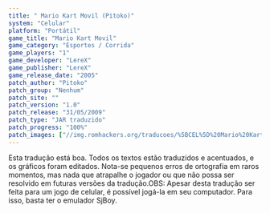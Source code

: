 ```yaml
---
title: " Mario Kart Movil (Pitoko)"
system: "Celular"
platform: "Portátil"
game_title: "Mario Kart Movil"
game_category: "Esportes / Corrida"
game_players: "1"
game_developer: "LereX"
game_publisher: "LereX"
game_release_date: "2005"
patch_author: "Pitoko"
patch_group: "Nenhum"
patch_site: ""
patch_version: "1.0"
patch_release: "31/05/2009"
patch_type: "JAR traduzido"
patch_progress: "100%"
patch_images: ["//img.romhackers.org/traducoes/%5BCEL%5D%20Mario%20Kart%20Mobile%20-%20Pitoko%20-%201.png","//img.romhackers.org/traducoes/%5BCEL%5D%20Mario%20Kart%20Mobile%20-%20Pitoko%20-%202.png","//img.romhackers.org/traducoes/%5BCEL%5D%20Mario%20Kart%20Mobile%20-%20Pitoko%20-%203.png"]
---
```

Esta tradução está boa. Todos os textos estão traduzidos e acentuados, e os gráficos foram editados. Nota-se pequenos erros de ortografia em raros momentos, mas nada que atrapalhe o jogador ou que não possa ser resolvido em futuras versões da tradução.OBS: Apesar desta tradução ser feita para um jogo de celular, é possível jogá-la em seu computador. Para isso, basta ter o emulador SjBoy.